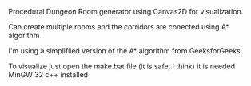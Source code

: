 Procedural Dungeon Room generator using Canvas2D for visualization.

Can create multiple rooms and the corridors are conected using A* algorithm

I'm using a simpliflied version of the A* algorithm from GeeksforGeeks

To visualize just open the make.bat file (it is safe, I think) it is needed MinGW 32 c++ installed
